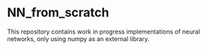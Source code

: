 # NN_from_scratch
This repository contains work in progress implementations of neural networks, only using numpy as an external library.

